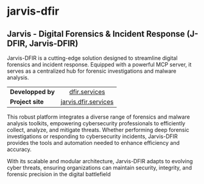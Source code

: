 # jarvis-dfir
## Jarvis - Digital Forensics &amp; Incident Response (J-DFIR, Jarvis-DFIR)

Jarvis-DFIR is a cutting-edge solution designed to streamline digital forensics and incident response. Equipped with a powerful MCP server, it serves as a centralized hub for forensic investigations and malware analysis.

|||
| ------------- |:-------------:|
| **Developped by**  |   [dfir.services](https://dfir.services) |
| **Project site**  |   [jarvis.dfir.services](https://jarvis.dfir.services) |


This robust platform integrates a diverse range of forensics and malware analysis toolkits, empowering cybersecurity professionals to efficiently collect, analyze, and mitigate threats. Whether performing deep forensic investigations or responding to cybersecurity incidents, Jarvis-DFIR provides the tools and automation needed to enhance efficiency and accuracy.

With its scalable and modular architecture, Jarvis-DFIR adapts to evolving cyber threats, ensuring organizations can maintain security, integrity, and forensic precision in the digital battlefield
